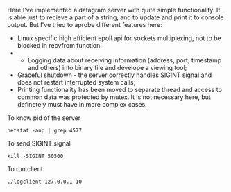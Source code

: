 Here I've implemented a datagram server with quite simple functionality. It is able just to recieve a part of a string, and to update and print it to console output. But I've tried to aprobe different features here:
- Linux specific high efficient epoll api for sockets multiplexing, not to be blocked in recvfrom function;
- - Logging data about receiving information (address, port, timestamp and others) into binary file and develope a viewing tool;
- Graceful shutdown - the server correctly handles SIGINT signal and does not restart interrupted system calls;
- Printing functionality has been moved to separate thread and access to common data was protected by mutex. It is not necessary here, but definetely must have in more complex cases. 

To know pid of the server
```console
netstat -anp | grep 4577
```
To send SIGINT signal

```console
kill -SIGINT 50500
```
To run client
```console
./logclient 127.0.0.1 10 
```